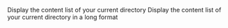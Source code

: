 Display the content list of your current directory
 Display the content list of your current directory in a long format

